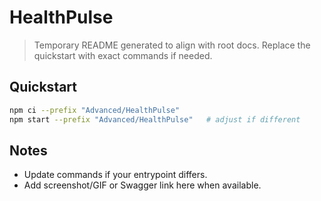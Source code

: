 # HealthPulse

> Temporary README generated to align with root docs. Replace the quickstart with exact commands if needed.

## Quickstart


```bash
npm ci --prefix "Advanced/HealthPulse"
npm start --prefix "Advanced/HealthPulse"   # adjust if different
```


## Notes
- Update commands if your entrypoint differs.
- Add screenshot/GIF or Swagger link here when available.
